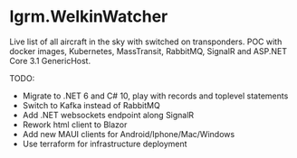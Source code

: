 # Igrm.WelkinWatcher
Live list of all aircraft in the sky with switched on transponders.
POC with docker images, Kubernetes, MassTransit, RabbitMQ, SignalR and ASP.NET Core 3.1 GenericHost.

TODO:

- Migrate to .NET 6 and C# 10, play with records and toplevel statements
- Switch to Kafka instead of RabbitMQ
- Add .NET websockets endpoint along SignalR
- Rework html client to Blazor
- Add new MAUI clients for Android/Iphone/Mac/Windows
- Use terraform for infrastructure deployment
